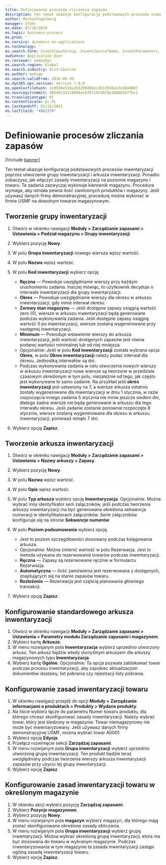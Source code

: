 ```yaml
---
title: Definiowanie procesów zliczania zapasów
description: Ten temat ukazuje konfigurację podstawowych procesów inwentaryzacji poprzez utworzenie grupy inwentaryzacji i arkusza inwentaryzacji.
author: MarkusFogelberg
manager: tfehr
ms.date: 07/26/2019
ms.topic: business-process
ms.prod: ''
ms.service: dynamics-ax-applications
ms.technology: ''
ms.search.form: InventCountGroup, InventJournalName, InventParameters, EcoResProductDetailsExtended, InventItemLocation, InventLocationIdLookup
audience: Application User
ms.reviewer: kamaybac
ms.search.region: Global
ms.search.industry: Distribution
ms.author: mafoge
ms.search.validFrom: 2016-06-30
ms.dyn365.ops.version: Version 7.0.0
ms.openlocfilehash: 3c8550e539a1b3299d89ec2b13550a13e284d807
ms.sourcegitcommit: 38d40c331c8894acb7b119c5073e3088b54776c1
ms.translationtype: HT
ms.contentlocale: pl-PL
ms.lasthandoff: 01/15/2021
ms.locfileid: "4961379"
---
```

# <a name="define-inventory-counting-processes"></a>Definiowanie procesów zliczania zapasów

[!include [banner](../../includes/banner.md)]

Ten temat ukazuje konfigurację podstawowych procesów inwentaryzacji poprzez utworzenie grupy inwentaryzacji i arkusza inwentaryzacji. Ponadto zobaczysz, jak włączyć zasady inwentaryzacji na poziomie magazynu i towaru. Te zadania zazwyczaj wykonuje kierownik magazynu. Procedura wymaga, aby istniała pewna ilość zwolnionych produktów i magazyny. Jeśli używasz danych firmy demonstracyjnej, procedurę można wykonać w firmie USMF na dowolnym towarze magazynowym.


## <a name="create-a-counting-group"></a>Tworzenie grupy inwentaryzacji
1. Otwórz w okienku nawigacji **Moduły > Zarządzanie zapasami > Ustawienia > Podział magazynu > Grupy inwentaryzacji**.
2. Wybierz pozycję **Nowy**.
3. W polu **Grupa inwentaryzacji** nowego wiersza wpisz wartość.
4. W polu **Nazwa** wpisz wartość.
5. W polu **Kod inwentaryzacji** wybierz opcję.

    - **Ręczna** — Powoduje uwzględnianie wierszy przy każdym uruchomieniu zadania. Inaczej mówiąc, to użytkownik decyduje o interwale inwentaryzacji dla grupy inwentaryzacji.  
    - **Okres** — Powoduje uwzględnianie wierszy dla okresu w arkuszu inwentaryzacji, gdy minie interwał okresu.  
    - **Zerowy stan magazynu** — Jeśli dostępne zapasy osiągną wartość zero (0), wiersze w arkuszu inwentaryzacji będą generowane podczas wykonywania zadania. Jeśli dostępne zapasy osiągną wartość 0 po inwentaryzacji, wiersze zostaną wygenerowane przy następnej inwentaryzacji.  
    - **Minimum** — Powoduje wstawienie wierszy do arkusza inwentaryzacji, jeśli wartość dostępnych zapasów jest równa podanej wartości minimalnej lub od niej mniejsza.  
    - Opcjonalnie: Jeśli w polu **Kod inwentaryzacji** została wybrana opcja **Okres**, w polu **Okres inwentaryzacji** należy podać interwał dla okresu. Jednostką interwałów są dni.  
    - Podczas wykonywania zadania w celu utworzenia nowych wierszy w arkuszu inwentaryzacji nowe wiersze są tworzone w przedziale czasowym określonym w tym polu, niezależnie od tego, jak często jest wykonywane to samo zadanie. Na przykład jeśli **okres inwentaryzacji** jest ustawiony na 7, a wiersze arkusza ostatnio zostały wygenerowane dla inwentaryzacji w dniu 1 stycznia, w razie rozpoczęcia innego zadania 5 stycznia nie minie jeszcze siedem dni, dlatego żadne wiersze nie będą generowane w arkuszu dla tego interwału okresu. Jeśli zadanie zostanie ponownie rozpoczęte 8 stycznia, wiersze zostaną wygenerowane dla okresu w arkuszu inwentaryzacji, ponieważ minęło 7 dni.  

6. Wybierz opcję **Zapisz**.

## <a name="create-a-counting-journal-name"></a>Tworzenie arkusza inwentaryzacji
1. Otwórz w okienku nawigacji **Moduły > Zarządzanie zapasami > Ustawienia > Nazwy arkuszy > Zapasy**.
2. Wybierz pozycję **Nowy**.
3. W polu **Nazwa** wpisz wartość.
4. W polu **Opis** wpisz wartość.
5. W polu **Typ arkusza** wybierz opcję **Inwentaryzacja**. Opcjonalnie: Można wybrać inny identyfikator serii załączników, jeśli podczas tworzenia arkuszy inwentaryzacji ma być generowana określona sekwencja numeracji w identyfikatorach załączników. Serie załączników konfiguruje się na stronie **Sekwencje numerów**.  
6. W polu **Poziom podsumowania** wybierz opcję.  

    - Jest to poziom szczegółowości stosowany podczas księgowania arkusza.  
    - Opcjonalnie: Można zmienić wartość w polu Rezerwacja. Jest to metoda używana do rezerwowania towarów podczas inwentaryzacji.   
    - **Ręczna** — Zapasy są rezerwowane ręcznie w formularzu Rezerwacja.  
    - **Automatyczna** — Ilość zamówienia jest rezerwowana z dostępnych, znajdujących się na stanie zapasów towaru.   
    - **Rozłożenie** — Rezerwacja jest częścią planowania głównego transakcji.  

7. Wybierz opcję **Zapisz**.

## <a name="set-standard-counting-journal-name"></a>Konfigurowanie standardowego arkusza inwentaryzacji
1. Otwórz w okienku nawigacji **Moduły > Zarządzanie zapasami > Ustawienia > Parametry modułu Zarządzanie zapasami i magazynem**.
2. Wybierz kartę **Arkusze**.
3. W menu rozwijanym pola **Inwentaryzacja** wybierz uprzednio utworzony arkusz. Ten arkusz będzie wtedy domyślnym arkuszem dla arkuszy magazynowych typu **Inwentaryzacja**.  
4. Wybierz kartę **Ogólne**. Opcjonalnie: Ta opcja pozwala zablokować towar podczas procesu inwentaryzacji, aby zapobiec aktualizacjom dokumentów dostawy, list pobrania czy rejestracji listy pobrania.  

## <a name="set-the-counting-policy-for-an-item"></a>Konfigurowanie zasad inwentaryzacji towaru
1. W okienku nawigacji przejdź do opcji **Moduły > Zarządzanie informacjami o produktach > Produkty > Wydane produkty**.
2. Na liście wybierz łącze do parametru Numer towaru produktu, dla którego chcesz skonfigurować zasady inwentaryzacji. Należy wybrać towar, który jest śledzony w magazynie. Towar niemagazynowy nie może być inwentaryzowany. Jeśli używasz danych firmy demonstracyjnej USMF, można wybrać towar A0001.  
3. Wybierz opcję **Edycja**.
4. Przełącz rozwinięcie sekcji **Zarządzaj zapasami**.
5. W menu rozwijanym pola **Grupa inwentaryzacji** wybierz uprzednio utworzoną grupę inwentaryzacji. Ten produkt będzie teraz uwzględniany podczas tworzenia wierszy arkusza inwentaryzacji zapasów przy użyciu tej grupy inwentaryzacji.  
6. Wybierz opcję **Zapisz**.

## <a name="set-the-counting-policy-for-an-item-in-a-specific-warehouse"></a>Konfigurowanie zasad inwentaryzacji towaru w określonym magazynie
1. W okienku akcji wybierz pozycję **Zarządzaj zapasami**.
2. Wybierz **Pozycje magazynowe**.
3. Wybierz pozycję **Nowy**.
4. W menu rozwijanym pola **magazyn** wybierz magazyn, dla którego mają zostać skonfigurowane określone zasady obliczania.
5. W menu rozwijanym pola **Grupa inwentaryzacji** wybierz grupę inwentaryzacji. Można wybrać określoną grupę inwentaryzacji, która ma być stosowana do towaru w wybranym magazynie. Podczas inwentaryzowania w tym magazynie ta zasada inwentaryzacji zastąpi ogólną zasadę inwentaryzacji towaru.  
6. Wybierz opcję **Zapisz**.

